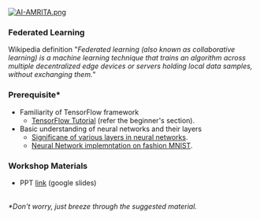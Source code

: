 [![AI-AMRITA.png](https://i.postimg.cc/tRK5ncxm/AI-AMRITA.png)](https://postimg.cc/rz9WvQgS)
### Federated Learning 
Wikipedia definition "<i>Federated learning (also known as collaborative learning) is a machine learning technique that trains an algorithm across multiple decentralized edge devices or servers holding local data samples, without exchanging them.</i>"

### Prerequisite*
- Familiarity of TensorFlow framework
  - [TensorFlow Tutorial](https://www.tensorflow.org/tutorials) (refer the beginner's section).
- Basic understanding of neural networks and their layers
  - [Significane of various layers in neural networks](https://iq.opengenus.org/purpose-of-different-layers-in-ml/#:~:text=Layers%20are%20made%20up%20of,to%20the%20number%20of%20layers.). 
  - [Neural Network implemntation on fashion MNIST](https://becominghuman.ai/step-by-step-neural-network-tutorial-for-beginner-cc71a04eedeb).

### Workshop Materials<br>
- PPT [link](https://docs.google.com/presentation/d/1jyFnKU7uLYM58w2nzq2BqLQ5xMuBibfloJCS2MFZrgE/edit?usp=sharing) (google slides)
<br>
<i>*Don't worry, just breeze through the suggested material.</i>
